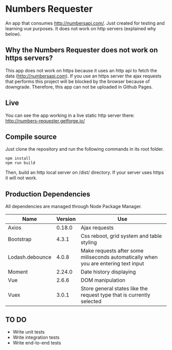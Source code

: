 # Numbers Requester

An app that consumes http://numbersapi.com/. Just created for testing and learning vue purposes. It does not work on http servers (explained why below).

## Why the Numbers Requester does not work on https servers?

This app does not work on https because it uses an http api to fetch the data (http://numbersapi.com). If you use an https server the ajax requests that performs this project will be blocked by the browser because of downgrade. Therefore, this app can not be uploaded in Github Pages.


## Live

You can see the app working in a live static http server there: http://numbers-requester.getforge.io/

## Compile source

Just clone the repository and run the following commands in its root folder.
```
npm install
npm run build
```
Then, build an http local server on /dist/ directory. If your server uses https it will not work.

## Production Dependencies

All dependencies are managed through Node Package Manager.

| Name | Version | Use |
| ----------- | ----------- | ----------- |
| Axios | 0.18.0 | Ajax requests |
| Bootstrap | 4.3.1 | Css reboot, grid system and table styling |
| Lodash.debounce | 4.0.8 | Make requests after some miliseconds automatically when you are entering text input |
| Moment | 2.24.0 | Date history displaying |
| Vue | 2.6.6 | DOM manipulation |
| Vuex | 3.0.1 | Store general states like the request type that is currently selected |

## TO DO

- Write unit tests
- Write integration tests
- Write end-to-end tests
